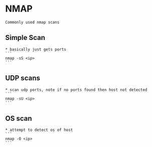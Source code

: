 # NMAP

    Commonly used nmap scans
    
## Simple Scan

    * basically just gets ports
    ``` 
    nmap -sS <ip> 
    ```

## UDP scans

    * scan udp ports, note if no ports found then host not detected
    ``` 
    nmap -sU <ip> 
    ```

## OS scan

    * attempt to detect os of host
    ``` 
    nmap -O <ip> 
    ```